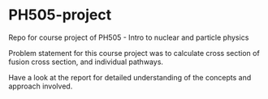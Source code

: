 # PH505-project
Repo for course project of PH505 - Intro to nuclear and particle physics

Problem statement for this course project was to calculate cross section of fusion cross section, and individual pathways.

Have a look at the report for detailed understanding of the concepts and approach involved.
